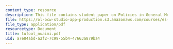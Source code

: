 ```yaml
---
content_type: resource
description: This file contains student paper on Policies in General Media.
file: https://ol-ocw-studio-app-production.s3.amazonaws.com/courses/es-253-aids-and-poverty-in-africa-spring-2005/a7e84abda2f27c9955b447663a879ba4_tufool_nuaimi.pdf
file_type: application/pdf
resourcetype: Document
title: tufool_nuaimi.pdf
uid: a7e84abd-a2f2-7c99-55b4-47663a879ba4
---
```


